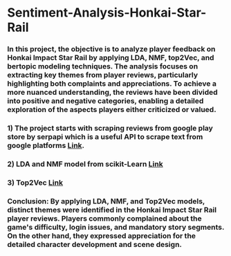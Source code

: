 # Sentiment-Analysis-Honkai-Star-Rail 

### In this project, the objective is to analyze player feedback on Honkai Impact Star Rail by applying LDA, NMF, top2Vec, and bertopic modeling techniques. The analysis focuses on extracting key themes from player reviews, particularly highlighting both complaints and appreciations. To achieve a more nuanced understanding, the reviews have been divided into positive and negative categories, enabling a detailed exploration of the aspects players either criticized or valued. 

### 1) The project starts with scraping reviews from google play store by serpapi which is a useful API to scrape text from google platforms [Link](https://github.com/JunJul/Sentiment-Analysis-Honkai-Star-Rail/blob/Master/web_srcaping.py).

### 2) LDA and NMF model from scikit-Learn [Link](https://github.com/JunJul/Sentiment-Analysis-Honkai-Star-Rail/blob/Master/DLA%20and%20NMF.ipynb)

### 3) Top2Vec [Link](https://github.com/JunJul/Sentiment-Analysis-Honkai-Star-Rail/blob/Master/Top2Vec.ipynb)

### Conclusion: By applying LDA, NMF, and Top2Vec models, distinct themes were identified in the Honkai Impact Star Rail player reviews. Players commonly complained about the game's difficulty, login issues, and mandatory story segments. On the other hand, they expressed appreciation for the detailed character development and scene design.
